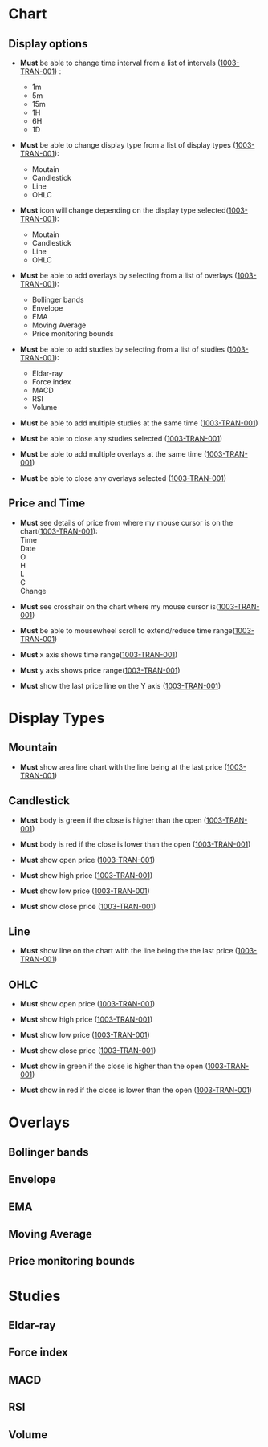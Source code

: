 # Chart

## Display options
- **Must** be able to change time interval from a list of intervals ([1003-TRAN-001](#1003-TRAN-001)) :    
    - 1m  
    - 5m  
    - 15m     
    - 1H  
    - 6H  
    - 1D
    
- **Must** be able to change display type from a list of display types ([1003-TRAN-001](#1003-TRAN-001)):   
    - Moutain     
    - Candlestick     
    - Line    
    - OHLC    

- **Must** icon will change depending on the display type selected([1003-TRAN-001](#1003-TRAN-001)):   
    - Moutain     
    - Candlestick     
    - Line    
    - OHLC   

- **Must** be able to add overlays by selecting from a list of overlays ([1003-TRAN-001](#1003-TRAN-001)):  
    - Bollinger bands     
    - Envelope    
    - EMA     
    - Moving Average  
    - Price monitoring bounds     

- **Must** be able to add studies by selecting from a list of studies ([1003-TRAN-001](#1003-TRAN-001)):  
    - Eldar-ray   
    - Force index     
    - MACD    
    - RSI     
    - Volume   

    
- **Must** be able to add multiple studies at the same time ([1003-TRAN-001](#1003-TRAN-001))

- **Must** be able to close any studies selected ([1003-TRAN-001](#1003-TRAN-001))

- **Must** be able to add multiple overlays at the same time ([1003-TRAN-001](#1003-TRAN-001))

- **Must** be able to close any overlays selected ([1003-TRAN-001](#1003-TRAN-001))

## Price and Time

- **Must** see details of price from where my mouse cursor is on the chart([1003-TRAN-001](#1003-TRAN-001)):  
Time    
Date    
O   
H   
L   
C   
Change       

- **Must** see crosshair on the chart where my mouse cursor is([1003-TRAN-001](#1003-TRAN-001))

- **Must** be able to mousewheel scroll to extend/reduce time range([1003-TRAN-001](#1003-TRAN-001))
- **Must** x axis shows time range([1003-TRAN-001](#1003-TRAN-001))

- **Must** y axis shows price range([1003-TRAN-001](#1003-TRAN-001))

- **Must** show the last price line on the Y axis ([1003-TRAN-001](#1003-TRAN-001))

# Display Types
## Mountain
- **Must** show area line chart with the line being at the last price ([1003-TRAN-001](#1003-TRAN-001))

## Candlestick
 - **Must** body is green if the close is higher than the open ([1003-TRAN-001](#1003-TRAN-001))

 - **Must** body is red if the close is lower than the open ([1003-TRAN-001](#1003-TRAN-001))

  - **Must** show open price ([1003-TRAN-001](#1003-TRAN-001))
  - **Must** show high price ([1003-TRAN-001](#1003-TRAN-001))
  - **Must** show low price ([1003-TRAN-001](#1003-TRAN-001))
  - **Must** show close price ([1003-TRAN-001](#1003-TRAN-001))

## Line
 - **Must** show line on the chart with the line being the the last price ([1003-TRAN-001](#1003-TRAN-001))

## OHLC
  - **Must** show open price ([1003-TRAN-001](#1003-TRAN-001))
  - **Must** show high price ([1003-TRAN-001](#1003-TRAN-001))
  - **Must** show low price ([1003-TRAN-001](#1003-TRAN-001))
  - **Must** show close price ([1003-TRAN-001](#1003-TRAN-001))

 - **Must** show in green if the close is higher than the open ([1003-TRAN-001](#1003-TRAN-001))

 - **Must** show in red if the close is lower than the open ([1003-TRAN-001](#1003-TRAN-001))

# Overlays
## Bollinger bands
## Envelope
## EMA
## Moving Average
## Price monitoring bounds

# Studies
## Eldar-ray
## Force index
## MACD
## RSI
## Volume